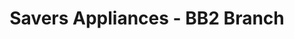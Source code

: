---
title: "Savers Appliances - BB2 Branch"
url: /balanga/savers-appliances-bb2-branch/
shop: electronics
---